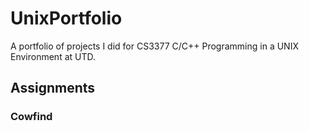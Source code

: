 # UnixPortfolio
A portfolio of projects I did for CS3377 C/C++ Programming in a UNIX Environment at UTD.

## Assignments

### Cowfind
